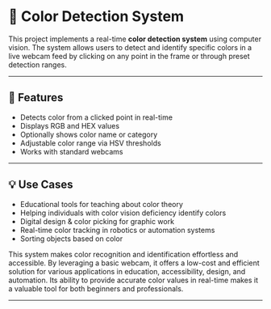 # 🎨 Color Detection System

This project implements a real-time **color detection system** using computer vision. The system allows users to detect and identify specific colors in a live webcam feed by clicking on any point in the frame or through preset detection ranges.

---

## 📌 Features

- Detects color from a clicked point in real-time
- Displays RGB and HEX values
- Optionally shows color name or category
- Adjustable color range via HSV thresholds
- Works with standard webcams

---

## 💡 Use Cases

- Educational tools for teaching about color theory
- Helping individuals with color vision deficiency identify colors
- Digital design & color picking for graphic work
- Real-time color tracking in robotics or automation systems
- Sorting objects based on color

This system makes color recognition and identification effortless and accessible. By leveraging a basic webcam, it offers a low-cost and efficient solution for various applications in education, accessibility, design, and automation. Its ability to provide accurate color values in real-time makes it a valuable tool for both beginners and professionals.

---

